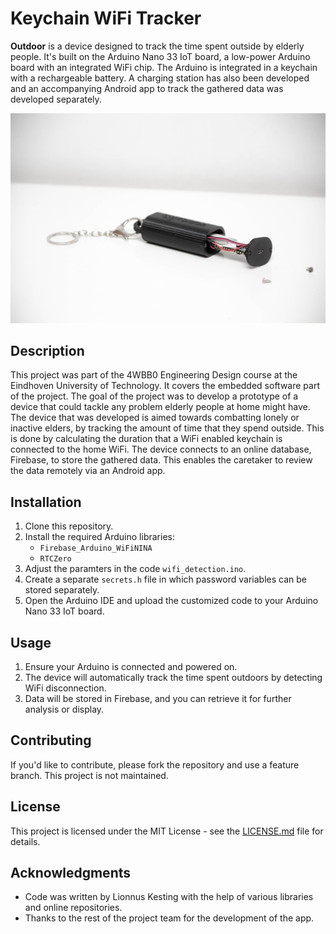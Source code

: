 # Keychain WiFi Tracker

**Outdoor** is a device designed to track the time spent outside by elderly people. It's built on the Arduino Nano 33 IoT board, a low-power Arduino board with an integrated WiFi chip. The Arduino is integrated in a keychain with a rechargeable battery. A charging station has also been developed and an accompanying Android app to track the gathered data was developed separately.

<img src="4WBB0_final-device.jpg" alt="Outdoor prototype" width="1000px"/>

## Description
This project was part of the 4WBB0 Engineering Design course at the Eindhoven University of Technology. It covers the embedded software part of the project. The goal of the project was to develop a prototype of a device that could tackle any problem elderly people at home might have. The device that was developed is aimed towards combatting lonely or inactive elders, by tracking the amount of time that they spend outside. This is done by calculating the duration that a WiFi enabled keychain is connected to the home WiFi. The device connects to an online database, Firebase, to store the gathered data. This enables the caretaker to review the data remotely via an Android app.

## Installation
1. Clone this repository.
2. Install the required Arduino libraries:
   - `Firebase_Arduino_WiFiNINA`
   - `RTCZero`
3. Adjust the paramters in the code `wifi_detection.ino`.
4. Create a separate `secrets.h` file in which password variables can be stored separately.
5. Open the Arduino IDE and upload the customized code to your Arduino Nano 33 IoT board.

## Usage
1. Ensure your Arduino is connected and powered on.
2. The device will automatically track the time spent outdoors by detecting WiFi disconnection.
3. Data will be stored in Firebase, and you can retrieve it for further analysis or display.

## Contributing
If you'd like to contribute, please fork the repository and use a feature branch. This project is not maintained.

## License
This project is licensed under the MIT License - see the [LICENSE.md](LICENSE.md) file for details.

## Acknowledgments
- Code was written by Lionnus Kesting with the help of various libraries and online repositories.
- Thanks to the rest of the project team for the development of the app.
